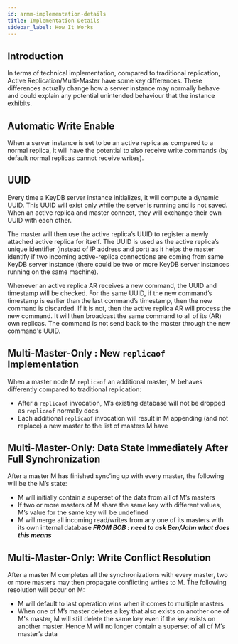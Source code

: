 ```yaml
---
id: armm-implementation-details
title: Implementation Details
sidebar_label: How It Works
---
```


## Introduction

In terms of technical implementation, compared to traditional replication, Active Replication/Multi-Master have some key differences. These differences actually change how a server instance may normally behave and could explain any potential unintended behaviour that the instance exhibits.

## Automatic Write Enable

When a server instance is set to be an active replica as compared to a normal replica, it will have the potential to also receive write commands (by default normal replicas cannot receive writes).

## UUID

Every time a KeyDB server instance initializes, it will compute a dynamic UUID. This UUID will exist only while the server is running and is not saved. When an active replica and master connect, they will exchange their own UUID with each other. 

The master will then use the active replica’s UUID to register a newly attached active replica for itself. The UUID is used as the active replica’s unique identifier (instead of IP address and port) as it helps the master identify if two incoming active-replica connections are coming from same KeyDB server instance (there could be two or more KeyDB server instances running on the same machine).

Whenever an active replica AR receives a new command, the UUID and timestamp will be checked. For the same UUID, if the new command’s timestamp is earlier than the last command’s timestamp, then the new command is discarded. If it is not, then the active replica AR will process the new command. It will then broadcast the same command to all of its (AR) own replicas. The command is not send back to the master through the new command's UUID.


## Multi-Master-Only : New `replicaof` Implementation 

When a master node M `replicaof` an additional master, M behaves differently compared to traditional replication:

- After a `replicaof` invocation, M’s existing database will not be dropped as `replicaof` normally does
- Each additional `replicaof` invocation will result in M appending (and not replace) a new master to the list of masters M have

## Multi-Master-Only: Data State Immediately After Full Synchronization 

After a master M has finished sync’ing up with every master, the following will be the M’s state:

- M will initially contain a superset of the data from all of M’s masters 
- If two or more masters of M share the same key with different values, M’s value for the same key will be undefined
- M will merge all incoming read/writes from any one of its masters with its own internal database ***FROM BOB : need to ask Ben/John what does this means***

## Multi-Master-Only: Write Conflict Resolution 

After a master M completes all the synchronizations with every master, two or more masters may then propagate conflicting writes to M. The following resolution will occur on M:

- M will default to last operation wins when it comes to multiple masters
- When one of M’s master deletes a key that also exists on another one of M's master, M will still delete the same key even if the key exists on another master. Hence M will no longer contain a superset of all of M’s master’s data

